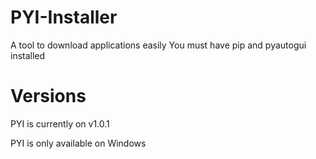 # PYI-Installer
A tool to download applications easily
You must have pip and pyautogui installed
# Versions
PYI is currently on v1.0.1

PYI is only available on Windows
